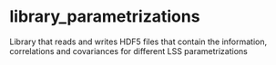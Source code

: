 # library_parametrizations
Library that reads and writes HDF5 files that contain the information, correlations and covariances for different LSS parametrizations
